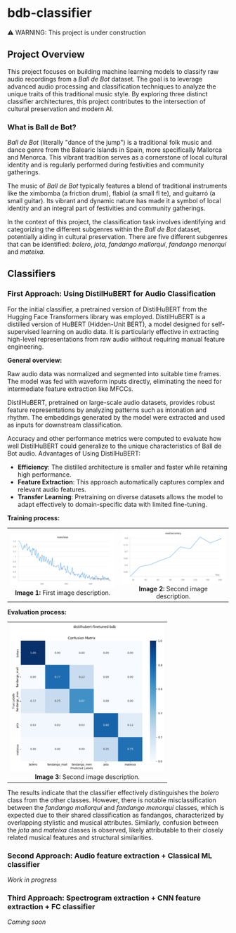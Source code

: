 # bdb-classifier

⚠️ WARNING: This project is under construction

## Project Overview
This project focuses on building machine learning models to classify raw audio recordings from a *Ball de Bot* dataset. The goal is to leverage advanced audio processing and classification techniques to analyze the unique traits of this traditional music style. By exploring three distinct classifier architectures, this project contributes to the intersection of cultural preservation and modern AI.

### What is Ball de Bot?

*Ball de Bot* (literally "dance of the jump") is a traditional folk music and dance genre from the Balearic Islands in Spain, more specifically Mallorca and Menorca. This vibrant tradition serves as a cornerstone of local cultural identity and is regularly performed during festivities and community gatherings.

The music of *Ball de Bot* typically features a blend of traditional instruments like the ximbomba (a friction drum), flabiol (a small fl te), and guitarró (a small guitar). Its vibrant and dynamic nature has made it a symbol of local identity and an integral part of festivities and community gatherings.

In the context of this project, the classification task involves identifying and categorizing the different subgenres within the *Ball de Bot* dataset, potentially aiding in cultural preservation. There are five different subgenres that can be identified: *bolero*, *jota*, *fandango mallorquí*, *fandango menorquí* and *mateixa*.

## Classifiers

### **First Approach**: Using DistilHuBERT for Audio Classification
For the initial classifier, a pretrained version of DistilHuBERT from the Hugging Face Transformers library was employed. DistilHuBERT is a distilled version of HuBERT (Hidden-Unit BERT), a model designed for self-supervised learning on audio data. It is particularly effective in extracting high-level representations from raw audio without requiring manual feature engineering.

**General overview:**

Raw audio data was normalized and segmented into suitable time frames. The model was fed with waveform inputs directly, eliminating the need for intermediate feature extraction like MFCCs.

DistilHuBERT, pretrained on large-scale audio datasets, provides robust feature representations by analyzing patterns such as intonation and rhythm.
The embeddings generated by the model were extracted and used as inputs for downstream classification.

Accuracy and other performance metrics were computed to evaluate how well DistilHuBERT could generalize to the unique characteristics of Ball de Bot audio.
Advantages of Using DistilHuBERT:
- **Efficiency**: The distilled architecture is smaller and faster while retaining high performance.
- **Feature Extraction**: This approach automatically captures complex and relevant audio features.
- **Transfer Learning**: Pretraining on diverse datasets allows the model to adapt effectively to domain-specific data with limited fine-tuning.

**Training process:**

<table>
  <tr>
    <td align="center">
        <img src="resources/classifier_distilhubert/W&B Chart 14_1_2025 23_29_45.png" alt="training_loss" width="400"/><br>
      <b>Image 1:</b> First image description.
    </td>
    <td align="center">
        <img src="resources/classifier_distilhubert/W&B Chart 14_1_2025 23_30_03.png" alt="eval_accuracy" width="400"/><br>
      <b>Image 2:</b> Second image description.
    </td>
  </tr>
</table>

**Evaluation process:**

<table>
  <tr>
    <td align="center">
        <img src="resources/classifier_distilhubert/conf_matrix.png" alt="eval_accuracy" width="350"/><br>
        <b>Image 3:</b> Second image description.
    </td>
  </tr>
</table>


The results indicate that the classifier effectively distinguishes the *bolero* class from the other classes. However, there is notable misclassification between the *fandango mallorquí* and *fandango menorquí* classes, which is expected due to their shared classification as fandangos, characterized by overlapping stylistic and musical attributes. Similarly, confusion between the *jota* and *mateixa* classes is observed, likely attributable to their closely related musical features and structural similarities.

### **Second Approach**: Audio feature extraction + Classical ML classifier

*Work in progress*

### **Third Approach**: Spectrogram extraction + CNN feature extraction + FC classifier

*Coming soon*
